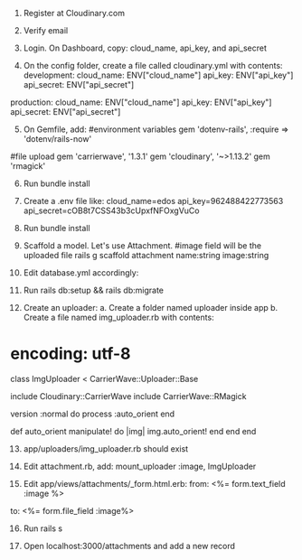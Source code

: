 1. Register at Cloudinary.com

2. Verify email

3. Login. On Dashboard, copy: cloud_name, api_key, and api_secret

4. On the config folder, create a file called cloudinary.yml with contents:
development:
  cloud_name: ENV["cloud_name"]
  api_key: ENV["api_key"]
  api_secret: ENV["api_secret"]

production:
  cloud_name: ENV["cloud_name"]
  api_key: ENV["api_key"]
  api_secret: ENV["api_secret"]

5. On Gemfile, add:
#environment variables
gem 'dotenv-rails', :require => 'dotenv/rails-now'

#file upload
gem 'carrierwave', '1.3.1'
gem 'cloudinary', '~>1.13.2'
gem 'rmagick'

6. Run bundle install

7. Create a .env file like:
cloud_name=edos
api_key=962488422773563
api_secret=cOB8t7CSS43b3cUpxfNFOxgVuCo

8. Run bundle install

9. Scaffold a model. Let's use Attachment. 
#image field will be the uploaded file
rails g scaffold attachment name:string image:string

10. Edit database.yml accordingly:

11. Run rails db:setup && rails db:migrate

12. Create an uploader: 
a. Create a folder named uploader inside app
b. Create a file named img_uploader.rb with contents:

# encoding: utf-8

class ImgUploader < CarrierWave::Uploader::Base

  include Cloudinary::CarrierWave 
  include CarrierWave::RMagick

  version :normal do
    process :auto_orient
  end

  def auto_orient
    manipulate! do |img|
      img.auto_orient!
    end
  end
end

13. app/uploaders/img_uploader.rb should exist

14. Edit attachment.rb, add:
mount_uploader :image, ImgUploader

15. Edit app/views/attachments/_form.html.erb:
from:
<%= form.text_field :image %>

to:
<%= form.file_field :image%>

16. Run rails s

17. Open localhost:3000/attachments and add a new record